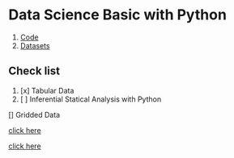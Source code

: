 # Data Science Basic with Python
1. [Code](https://github.com/GeostatsGuy/PythonNumericalDemos/blob/master/PythonDataBasics_DataFrame.ipynb)
2. [Datasets](https://github.com/GeostatsGuy/GeoDataSets/tree/master)


## Check list
1. [x] Tabular Data 
2. [ ] Inferential Statical Analysis with Python

[] Gridded Data 



[click here](https://www.youtube.com/watch?v=rku5rZxS0AA&list=PLG19vXLQHvSAufDFgZEFAYQEwMJXklnQV&index=1)

[click here](https://www.youtube.com/watch?v=uCRkFwQqdJo&list=PLG19vXLQHvSAufDFgZEFAYQEwMJXklnQV&index=2)